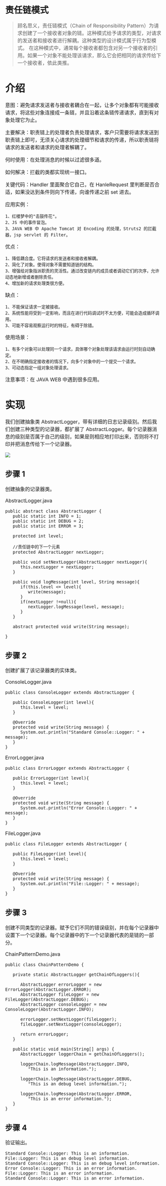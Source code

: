 # 责任链模式

> <font size=3>顾名思义，责任链模式（Chain of Responsibility Pattern）为请求创建了一个接收者对象的链。这种模式给予请求的类型，对请求的发送者和接收者进行解耦。这种类型的设计模式属于行为型模式。
在这种模式中，通常每个接收者都包含对另一个接收者的引用。如果一个对象不能处理该请求，那么它会把相同的请求传给下一个接收者，依此类推。

# 介绍
意图：避免请求发送者与接收者耦合在一起，让多个对象都有可能接收请求，将这些对象连接成一条链，并且沿着这条链传递请求，直到有对象处理它为止。

主要解决：职责链上的处理者负责处理请求，客户只需要将请求发送到职责链上即可，无须关心请求的处理细节和请求的传递，所以职责链将请求的发送者和请求的处理者解耦了。

何时使用：在处理消息的时候以过滤很多道。

如何解决：拦截的类都实现统一接口。

关键代码：Handler 里面聚合它自己，在 HanleRequest 里判断是否合适，如果没达到条件则向下传递，向谁传递之前 set 进去。

应用实例： 

	1、红楼梦中的"击鼓传花"。 
	2、JS 中的事件冒泡。 
	3、JAVA WEB 中 Apache Tomcat 对 Encoding 的处理，Struts2 的拦截器，jsp servlet 的 Filter。

优点： 

	1、降低耦合度。它将请求的发送者和接收者解耦。 
	2、简化了对象。使得对象不需要知道链的结构。 
	3、增强给对象指派职责的灵活性。通过改变链内的成员或者调动它们的次序，允许动态地新增或者删除责任。 
	4、增加新的请求处理类很方便。

缺点： 

	1、不能保证请求一定被接收。 
	2、系统性能将受到一定影响，而且在进行代码调试时不太方便，可能会造成循环调用。 
	3、可能不容易观察运行时的特征，有碍于除错。

使用场景： 

	1、有多个对象可以处理同一个请求，具体哪个对象处理该请求由运行时刻自动确定。 
	2、在不明确指定接收者的情况下，向多个对象中的一个提交一个请求。 
	3、可动态指定一组对象处理请求。

注意事项：在 JAVA WEB 中遇到很多应用。

# 实现
我们创建抽象类 AbstractLogger，带有详细的日志记录级别。然后我们创建三种类型的记录器，都扩展了 AbstractLogger。每个记录器消息的级别是否属于自己的级别，如果是则相应地打印出来，否则将不打印并把消息传给下一个记录器。

![](http://i.imgur.com/PzMAo3L.png)

## 步骤 1
创建抽象的记录器类。

AbstractLogger.java

	public abstract class AbstractLogger {
	   public static int INFO = 1;
	   public static int DEBUG = 2;
	   public static int ERROR = 3;
	
	   protected int level;
	
	   //责任链中的下一个元素
	   protected AbstractLogger nextLogger;
	
	   public void setNextLogger(AbstractLogger nextLogger){
	      this.nextLogger = nextLogger;
	   }
	
	   public void logMessage(int level, String message){
	      if(this.level <= level){
	         write(message);
	      }
	      if(nextLogger !=null){
	         nextLogger.logMessage(level, message);
	      }
	   }
	
	   abstract protected void write(String message);
		
	}

## 步骤 2
创建扩展了该记录器类的实体类。

ConsoleLogger.java

	public class ConsoleLogger extends AbstractLogger {
	
	   public ConsoleLogger(int level){
	      this.level = level;
	   }
	
	   @Override
	   protected void write(String message) {		
	      System.out.println("Standard Console::Logger: " + message);
	   }
	}

ErrorLogger.java

	public class ErrorLogger extends AbstractLogger {
	
	   public ErrorLogger(int level){
	      this.level = level;
	   }
	
	   @Override
	   protected void write(String message) {		
	      System.out.println("Error Console::Logger: " + message);
	   }
	}

FileLogger.java

	public class FileLogger extends AbstractLogger {
	
	   public FileLogger(int level){
	      this.level = level;
	   }
	
	   @Override
	   protected void write(String message) {		
	      System.out.println("File::Logger: " + message);
	   }
	}

## 步骤 3
创建不同类型的记录器。赋予它们不同的错误级别，并在每个记录器中设置下一个记录器。每个记录器中的下一个记录器代表的是链的一部分。

ChainPatternDemo.java

	public class ChainPatternDemo {
		
	   private static AbstractLogger getChainOfLoggers(){
	
	      AbstractLogger errorLogger = new ErrorLogger(AbstractLogger.ERROR);
	      AbstractLogger fileLogger = new FileLogger(AbstractLogger.DEBUG);
	      AbstractLogger consoleLogger = new ConsoleLogger(AbstractLogger.INFO);
	
	      errorLogger.setNextLogger(fileLogger);
	      fileLogger.setNextLogger(consoleLogger);
	
	      return errorLogger;	
	   }
	
	   public static void main(String[] args) {
	      AbstractLogger loggerChain = getChainOfLoggers();
	
	      loggerChain.logMessage(AbstractLogger.INFO, 
	         "This is an information.");
	
	      loggerChain.logMessage(AbstractLogger.DEBUG, 
	         "This is an debug level information.");
	
	      loggerChain.logMessage(AbstractLogger.ERROR, 
	         "This is an error information.");
	   }
	}

## 步骤 4
验证输出。

	Standard Console::Logger: This is an information.
	File::Logger: This is an debug level information.
	Standard Console::Logger: This is an debug level information.
	Error Console::Logger: This is an error information.
	File::Logger: This is an error information.
	Standard Console::Logger: This is an error information.